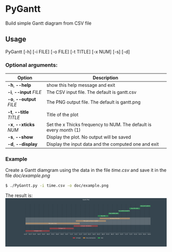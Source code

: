 # PyGantt
Build simple Gantt diagram from CSV file
## Usage

PyGantt [-h] [-i FILE] [-o FILE] [-t TITLE] [-x NUM] [-s] [-d]

### Optional arguments:
Option| Description
---|---
**-h**, **--help**|    show this help message and exit
**-i**, **--input** *FILE*|    The CSV input file. The default is gantt.csv
**-o**, **--output** *FILE*|   The PNG output file. The default is gantt.png
**-t**, **--title** *TITLE*|   Title of the plot
**-x**, **--xticks** *NUM*|  Set the x Thicks frequency to NUM. The default is every month (1)
**-s**, **--show**| Display the plot. No output will be saved
**-d**, **--display**|         Display the input data and the computed one and exit

### Example
Create a Gantt diamgram using the data in the file *time.csv* and save it in the file *doc/example.png*
```bash
$ ./PyGantt.py -i time.csv -o doc/example.png
```
The result is:
![Example Gantt Diagram](doc/example.png)